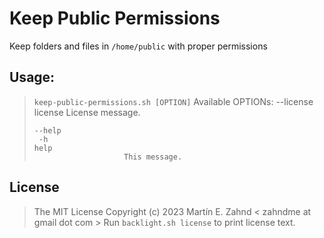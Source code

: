 # Keep Public Permissions

Keep folders and files in `/home/public` with proper permissions

## Usage:

> `keep-public-permissions.sh [OPTION]`
>  Available OPTIONs:
>     --license
>     license
>                         License message.
>
>     --help
>      -h
>     help
>                         This message.

## License

> The MIT License
> Copyright (c) 2023 Martín E. Zahnd < zahndme at gmail dot com >
> Run `backlight.sh license` to print license text.
